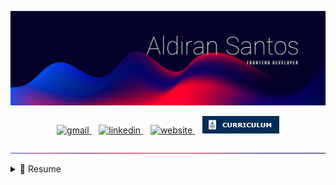![Aldiran Santos - Frontend Developer](./imgs/cover.jpg)

<div align="center">
    <a href="mailto:contact.aldiransantos@gmail.com">
        <img src="https://img.shields.io/badge/Gmail-D14836?style=for-the-badge&logo=gmail&logoColor=white" target="_blank" alt="gmail" />
    </a>
      
    <a href="https://www.linkedin.com/in/aldiransantos/">
        <img src="https://img.shields.io/badge/-LinkedIn-%230077B5?style=for-the-badge&logo=linkedin&logoColor=white" target="_blank" alt="linkedin" />
    </a>
      
    <a href="https://aldiransantos.netlify.app/">
        <img src="https://img.shields.io/badge/website-000000?style=for-the-badge&logo=About.me&logoColor=white" target="_blank" alt="website" />
    </a>
      
    <a href="https://bityli.com/desenvolvedor-frontend-aldiransantos">
        <img src="./imgs/icon-curriculum.png" target="_blank" alt="curriculum" />
    </a>
</div>

![division-line](./imgs/division-line.jpg)

<details>
  <summary>📃 Resume</summary>

### Education

-   📖 **Computer Science**\
    📆 2011 - 2016\
    📍 **Federal University of Alagoas** - Arapiraca, Brazil

### Experience

-   👨‍💻 **Frontend Developer**\
    📆 Aug 2019 - Mar 2021\
    📍 **Zoop** - Rio de Janeiro/RJ, Brazil\
    🛠️ **Skills**
    <img
            src="https://img.shields.io/badge/HTML5-E34F26?style=for-the-badge&logo=html5&logoColor=white"
            alt="HTML5"
        />
    <img
            src="https://img.shields.io/badge/CSS3-1572B6?style=for-the-badge&logo=css3&logoColor=white"
            alt="CSS3"
        />
    <img
            src="https://img.shields.io/badge/JavaScript-F7DF1E?style=for-the-badge&logo=javascript&logoColor=black"
            alt="JavaScript"
        />
    <img
            src="https://img.shields.io/badge/jQuery-0769AD?style=for-the-badge&logo=jquery&logoColor=white"
            alt="jQuery"
        />
    <img
            src="https://img.shields.io/badge/PHP-777BB4?style=for-the-badge&logo=php&logoColor=whitehttps://img.shields.io/badge/Wordpress-21759B?style=for-the-badge&logo=wordpress&logoColor=white"
            alt="PHP"
        />
    <img
            src="https://img.shields.io/badge/Wordpress-21759B?style=for-the-badge&logo=wordpress&logoColor=white"
            alt="Wordpress"
        />
    <img
            src="https://img.shields.io/badge/Xampp-F37623?style=for-the-badge&logo=xampp&logoColor=white"
            alt="Xampp"
        />
    <img
            src="https://img.shields.io/badge/hotjar-FD3A5C?style=for-the-badge&logo=hotjar&logoColor=white"
            alt="Hotjar"
        />
    <img
            src="https://img.shields.io/badge/Figma-F24E1E?style=for-the-badge&logo=figma&logoColor=white"
            alt="Figma"
        />
    <img
            src="https://img.shields.io/badge/Adobe%20XD-470137?style=for-the-badge&logo=Adobe%20XD&logoColor=#FF61F6"
            alt="Adobe XD"
        />
    <img
            src="https://img.shields.io/badge/GIT-E44C30?style=for-the-badge&logo=git&logoColor=white"
            alt="Git"
        />
    <img
            src="https://img.shields.io/badge/GitHub-100000?style=for-the-badge&logo=github&logoColor=white"
            alt="GitHub"
        />
    <img
            src="https://img.shields.io/badge/Trello-0052CC?style=for-the-badge&logo=trello&logoColor=white"
            alt="Trello"
        />
    <img
            src="https://img.shields.io/badge/Miro-F7C922?style=for-the-badge&logo=Miro&logoColor=050036"
            alt="Miro"
        />
    <img
            src="https://img.shields.io/badge/Slack-4A154B?style=for-the-badge&logo=slack&logoColor=white"
            alt="Slack"
        />
    <img
            src="https://img.shields.io/badge/Zoom-2D8CFF?style=for-the-badge&logo=zoom&logoColor=white"
            alt="Zoom"
        />
    <br />
    <br />
-   👨‍💻 **Frontend Developer**\
    📆 Sep 2018 - Feb 2019\
    📍 **Kiutor** - Rio de Janeiro/RJ, Brazil\
    🛠️ **Skills**\

-   👨‍💻 **Frontend Developer**\
    📆 Apr 2017 - Sep 2018\
    📍 **MEDGRUPO** - Rio de Janeiro/RJ, Brazil
    🛠️ **Skills**

-   👨‍💻 **Instrutor de Curso**\
    📆 Feb 2016 - Jun 2016\
    📍 **Microlins Franchising** - Arapiraca/AL, Brazil
    🛠️ **Skills**

</details>
